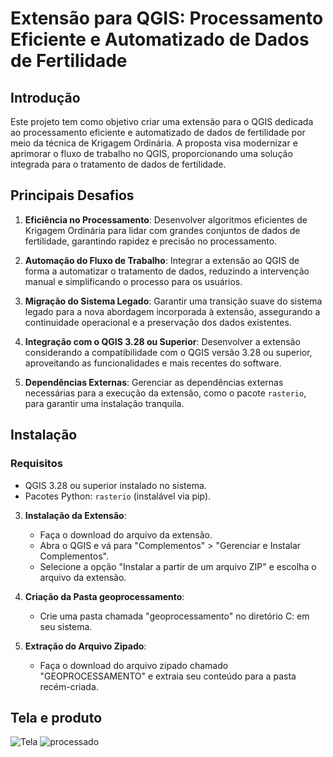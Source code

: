 # Extensão para QGIS: Processamento Eficiente e Automatizado de Dados de Fertilidade

## Introdução

Este projeto tem como objetivo criar uma extensão para o QGIS dedicada ao processamento eficiente e automatizado de dados de fertilidade por meio da técnica de Krigagem Ordinária. A proposta visa modernizar e aprimorar o fluxo de trabalho no QGIS, proporcionando uma solução integrada para o tratamento de dados de fertilidade.

## Principais Desafios

1. **Eficiência no Processamento**: Desenvolver algoritmos eficientes de Krigagem Ordinária para lidar com grandes conjuntos de dados de fertilidade, garantindo rapidez e precisão no processamento.

2. **Automação do Fluxo de Trabalho**: Integrar a extensão ao QGIS de forma a automatizar o tratamento de dados, reduzindo a intervenção manual e simplificando o processo para os usuários.

3. **Migração do Sistema Legado**: Garantir uma transição suave do sistema legado para a nova abordagem incorporada à extensão, assegurando a continuidade operacional e a preservação dos dados existentes.

4. **Integração com o QGIS 3.28 ou Superior**: Desenvolver a extensão considerando a compatibilidade com o QGIS versão 3.28 ou superior, aproveitando as funcionalidades e mais recentes do software.

5. **Dependências Externas**: Gerenciar as dependências externas necessárias para a execução da extensão, como o pacote `rasterio`, para garantir uma instalação tranquila.

## Instalação

### Requisitos

- QGIS 3.28 ou superior instalado no sistema.
- Pacotes Python: `rasterio` (instalável via pip).


3. **Instalação da Extensão**:
   - Faça o download do arquivo da extensão.
   - Abra o QGIS e vá para "Complementos" > "Gerenciar e Instalar Complementos".
   - Selecione a opção "Instalar a partir de um arquivo ZIP" e escolha o arquivo da extensão.


4. **Criação da Pasta geoprocessamento**:
   - Crie uma pasta chamada "geoprocessamento" no diretório C: em seu sistema.

5. **Extração do Arquivo Zipado**:
   - Faça o download do arquivo zipado chamado "GEOPROCESSAMENTO" e extraia seu conteúdo para a pasta recém-criada.

## Tela e produto
![Tela ](https://github.com/SouzaVI/PROCESSAMENTO-FERTILIDADE/assets/98165012/954d6490-32af-426b-a7bb-4ae819700787)
![processado](https://github.com/SouzaVI/PROCESSAMENTO-FERTILIDADE/assets/98165012/fbcb45d0-9ade-4114-8d12-505a81bbde34)


